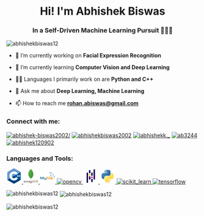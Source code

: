 <h1 align="center">Hi! I'm Abhishek Biswas</h1>
<h3 align="center">In a Self-Driven Machine Learning Pursuit 🚗💥🚙</h3>

<p align="left"> <img src="https://komarev.com/ghpvc/?username=abhishekbiswas12&label=Profile%20views&color=0e75b6&style=flat" alt="abhishekbiswas12" /> </p>

- 🔭 I’m currently working on **Facial Expression Recognition**

- 🌱 I’m currently learning **Computer Vision and Deep Learning**

- 👨‍💻 Languages I primarily work on are **Python and C++**

- 💬 Ask me about **Deep Learning, Machine Learning**

- 📫 How to reach me **rohan.abiswas@gmail.com**

<h3 align="left">Connect with me:</h3>
<p align="left">
<a href="https://linkedin.com/in/abhishek-biswas2002/" target="blank"><img align="center" src="https://raw.githubusercontent.com/rahuldkjain/github-profile-readme-generator/master/src/images/icons/Social/linked-in-alt.svg" alt="abhishek-biswas2002/" height="30" width="40" /></a>
<a href="https://kaggle.com/abhishekbiswas2002" target="blank"><img align="center" src="https://raw.githubusercontent.com/rahuldkjain/github-profile-readme-generator/master/src/images/icons/Social/kaggle.svg" alt="abhishekbiswas2002" height="30" width="40" /></a>
<a href="https://instagram.com/iabhishekk._" target="blank"><img align="center" src="https://raw.githubusercontent.com/rahuldkjain/github-profile-readme-generator/master/src/images/icons/Social/instagram.svg" alt="iabhishekk._" height="30" width="40" /></a>
<a href="https://www.hackerrank.com/ab3244" target="blank"><img align="center" src="https://raw.githubusercontent.com/rahuldkjain/github-profile-readme-generator/master/src/images/icons/Social/hackerrank.svg" alt="ab3244" height="30" width="40" /></a>
<a href="https://www.leetcode.com/abhishek120902" target="blank"><img align="center" src="https://raw.githubusercontent.com/rahuldkjain/github-profile-readme-generator/master/src/images/icons/Social/leet-code.svg" alt="abhishek120902" height="30" width="40" /></a>
</p>

<h3 align="left">Languages and Tools:</h3>
<p align="left"> <a href="https://www.w3schools.com/cpp/" target="_blank" rel="noreferrer"> <img src="https://raw.githubusercontent.com/devicons/devicon/master/icons/cplusplus/cplusplus-original.svg" alt="cplusplus" width="40" height="40"/> </a> <a href="https://www.mongodb.com/" target="_blank" rel="noreferrer"> <img src="https://raw.githubusercontent.com/devicons/devicon/master/icons/mongodb/mongodb-original-wordmark.svg" alt="mongodb" width="40" height="40"/> </a> <a href="https://www.mysql.com/" target="_blank" rel="noreferrer"> <img src="https://raw.githubusercontent.com/devicons/devicon/master/icons/mysql/mysql-original-wordmark.svg" alt="mysql" width="40" height="40"/> </a> <a href="https://opencv.org/" target="_blank" rel="noreferrer"> <img src="https://www.vectorlogo.zone/logos/opencv/opencv-icon.svg" alt="opencv" width="40" height="40"/> </a> <a href="https://pandas.pydata.org/" target="_blank" rel="noreferrer"> <img src="https://raw.githubusercontent.com/devicons/devicon/2ae2a900d2f041da66e950e4d48052658d850630/icons/pandas/pandas-original.svg" alt="pandas" width="40" height="40"/> </a> <a href="https://www.python.org" target="_blank" rel="noreferrer"> <img src="https://raw.githubusercontent.com/devicons/devicon/master/icons/python/python-original.svg" alt="python" width="40" height="40"/> </a> <a href="https://scikit-learn.org/" target="_blank" rel="noreferrer"> <img src="https://upload.wikimedia.org/wikipedia/commons/0/05/Scikit_learn_logo_small.svg" alt="scikit_learn" width="40" height="40"/> </a> <a href="https://www.tensorflow.org" target="_blank" rel="noreferrer"> <img src="https://www.vectorlogo.zone/logos/tensorflow/tensorflow-icon.svg" alt="tensorflow" width="40" height="40"/> </a> </p>

<p><img align="left" src="https://github-readme-stats.vercel.app/api/top-langs?username=abhishekbiswas12&show_icons=true&locale=en&layout=compact" alt="abhishekbiswas12" /></p>

<p>&nbsp;<img align="center" src="https://github-readme-stats.vercel.app/api?username=abhishekbiswas12&show_icons=true&locale=en" alt="abhishekbiswas12" /></p>

<p><img align="center" src="https://github-readme-streak-stats.herokuapp.com/?user=abhishekbiswas12&" alt="abhishekbiswas12" /></p>
